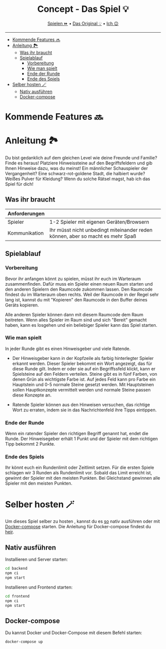 <h1 align="center">Concept - Das Spiel 💡</h1> <!-- omit in toc  -->

<p align="center">
  <a href="https://concept.andreasnicklaus.de">Spielen ⏩</a> •
  <a href="https://www.ravensburger.de/produkte/spiele/erwachsenenspiele/werwoelfe-morgengrauen-26729/index.html">Das Original 💡</a> •
  <a href="https://andreasnicklaus.de">Ich 😉</a>
</p>

---

- [Kommende Features 🔜](#kommende-features-)
- [Anleitung 🏞️](#anleitung-️)
  - [Was ihr braucht](#was-ihr-braucht)
  - [Spielablauf](#spielablauf)
    - [Vorbereitung](#vorbereitung)
    - [Wie man spielt](#wie-man-spielt)
    - [Ende der Runde](#ende-der-runde)
    - [Ende des Spiels](#ende-des-spiels)
- [Selber hosten 🪄](#selber-hosten-)
  - [Nativ ausführen](#nativ-ausführen)
  - [Docker-compose](#docker-compose)


# Kommende Features 🔜


# Anleitung 🏞️
Du bist gedanklich auf dem gleichen Level wie deine Freunde und Familie? Finde es heraus! Platziere Hinweissteine auf den Begriffsfeldern und gib Ihnen Hinweise dazu, was du meinst! Ein männlicher Schauspieler der Vergangenheit? Eine schwarz-rot-goldene Stadt, die halbiert wurde? Weißes Pulver für Kleidung? Wenn du solche Rätsel magst, hab ich das Spiel für dich!

## Was ihr braucht
| Anforderungen  |   |
|---|---|
| Spieler  | 1-2 Spieler mit eigenen Geräten/Browsern |
| Kommunikation  | Ihr müsst nicht unbedingt miteinander reden können, aber so macht es mehr Spaß |


## Spielablauf

### Vorbereitung
Bevor ihr anfangen könnt zu spielen, müsst ihr euch im Warteraum zusammenfinden. Dafür muss ein Spieler einen neuen Raum starten und den anderen Spielern den Raumcode zukommen lassen. Den Raumcode findest du im Warteraum oben rechts. Weil der Raumcode in der Regel sehr lang ist, kannst du mit "Kopieren" den Raumcode in den Buffer deines Geräts kopieren.

Alle anderen Spieler können dann mit diesem Raumcode dem Raum beitreten. Wenn alles Spieler im Raum sind und sich "Bereit" gemacht haben, kann es losgehen und ein beliebiger Spieler kann das Spiel starten.

### Wie man spielt
In jeder Runde gibt es einen Hinweisgeber und viele Ratende.

- Der Hinweisgeber kann in der Kopfzeile als farbig hinterlegter Spieler erkannt werden. Dieser Spieler bekommt ein Wort angezeigt, das für diese Runde gilt. Indem er oder sie auf ein Begriffssfeld klickt, kann er Spielsteine auf den Feldern verteilen. Steine gibt es in fünf Farben, von denen Grün als wichtigste Farbe ist. Auf jedes Feld kann pro Farbe ein Hauptstein und 0-5 normale Steine gesetzt werden. Mit Hauptsteinen sollen Hauptkonzepte vermittelt werden und normale Steine passen diese Konzepte an.

- Ratende Spieler können aus den Hinweisen versuchen, das richtige Wort zu erraten, indem sie in das Nachrichtenfeld ihre Tipps eintippen.
### Ende der Runde
Wenn ein ratender Spieler den richtigen Begriff genannt hat, endet die Runde. Der Hinweisegeber erhält 1 Punkt und der Spieler mit dem richtigen Tipp bekommt 2 Punkte.

### Ende des Spiels
Ihr könnt euch ein Rundenlimit oder Zeitlimit setzen. Für die ersten Spiele schlagen wir 3 Runden als Rundenlimit vor. Sobald das Limit erreicht ist, gewinnt der Spieler mit den meisten Punkten. Bei Gleichstand gewinnen alle Spieler mit den meisten Punkten.

# Selber hosten 🪄

Um dieses Spiel selber zu hosten , kannst du es [so](#native-run)
nativ ausführen oder mit [Docker-compose](https://docs.docker.com/compose/) starten. Die Anleitung für Docker-compose findest du [heir](#docker-compose).

## Nativ ausführen

Installieren und Server starten:
```bash
cd backend
npm ci
npm start
```

Installieren und Frontend starten:
```bash
cd frontend
npm ci
npm start
```

## Docker-compose

Du kannst Docker und Docker-Compose mit diesem Befehl starten:
```bash
docker-compose up
```